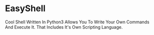 # EasyShell
Cool Shell Written In Python3 Allows You To Write Your Own Commands And Execute It. That Includes It's Own Scripting Language.
